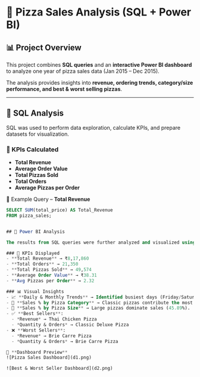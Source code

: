 # 🍕 Pizza Sales Analysis (SQL + Power BI)  

## 📊 Project Overview  
This project combines **SQL queries** and an **interactive Power BI dashboard** to analyze one year of pizza sales data (Jan 2015 – Dec 2015).  

The analysis provides insights into **revenue, ordering trends, category/size performance, and best & worst selling pizzas**.  

---

## 🔹 SQL Analysis  

SQL was used to perform data exploration, calculate KPIs, and prepare datasets for visualization.  

### 📌 KPIs Calculated  
- **Total Revenue**  
- **Average Order Value**  
- **Total Pizzas Sold**  
- **Total Orders**  
- **Average Pizzas per Order**  

📌 Example Query – **Total Revenue**  
```sql
SELECT SUM(total_price) AS Total_Revenue 
FROM pizza_sales;


## 🔹 Power BI Analysis  

The results from SQL queries were further analyzed and visualized using **Power BI dashboards** to provide interactive and storytelling insights.  

### 📌 KPIs Displayed  
- **Total Revenue** → ₹8,17,860  
- **Total Orders** → 21,350  
- **Total Pizzas Sold** → 49,574  
- **Average Order Value** → ₹38.31  
- **Avg Pizzas per Order** → 2.32  

### 📊 Visual Insights  
- 📈 **Daily & Monthly Trends** → Identified busiest days (Friday/Saturday evenings) and peak months (July & January).  
- 🥇 **Sales % by Pizza Category** → Classic pizzas contribute the most (26.91%).  
- 🍕 **Sales % by Pizza Size** → Large pizzas dominate sales (45.89%).  
- ✅ **Best Sellers**:  
  - *Revenue* → Thai Chicken Pizza  
  - *Quantity & Orders* → Classic Deluxe Pizza  
- ❌ **Worst Sellers**:  
  - *Revenue* → Brie Carre Pizza  
  - *Quantity & Orders* → Brie Carre Pizza  

📌 **Dashboard Preview**  
![Pizza Sales Dashboard](d1.png)  

![Best & Worst Seller Dashboard](d2.png)  

